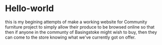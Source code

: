 # Hello-world
this is my begining attempts of make a working website for Community furniture project to simply allow their produce to be browsed online so that then if anyone in the communty of Basingstoke might wish to buy, then they can come to the store knowing what we've currently got on offer.
